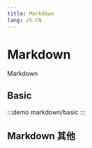 ```yaml
--- 
title: Markdown
lang: zh-CN
---
```


# Markdown

Markdown


## Basic

:::demo 
markdown/basic
:::

## Markdown 其他

